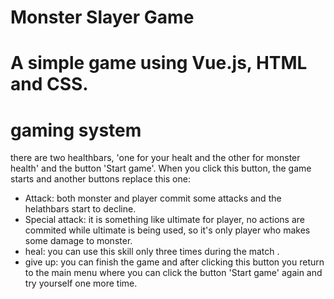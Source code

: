 # Monster Slayer Game

A simple game using Vue.js, HTML and CSS.
====

gaming system
====
 there are two healthbars, 'one for your healt and the other for monster health' and the button 'Start game'. When you click this button, the game starts and another buttons replace this one:
- Attack: both monster and player commit some attacks and the helathbars start to decline.
- Special attack: it is something like ultimate for player, no actions are commited while ultimate is being used, so it's only player who makes some damage to monster.
- heal: you can use this skill only three times during the match .
- give up: you can finish the game and after clicking this button you return to the main menu where you can click the button 'Start game' again and try yourself one more time.

